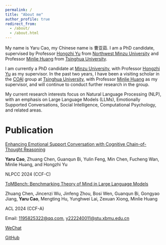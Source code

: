 ```yaml
---
permalink: /
title: "About me"
author_profile: true
redirect_from: 
  - /about/
  - /about.html
---
```

My name is Yaru Cao, my Chinese name is 曹亚茹. I am a PhD candidate, supervised by Professor [Hongzhi Yu](https://baike.baidu.com/item/%E4%BA%8E%E6%B4%AA%E5%BF%97/4596865) from [Northwest Minzu University](https://www.xbmu.edu.cn/) and Professor [Minlie Huang](https://coai.cs.tsinghua.edu.cn/hml) from [Tsinghua University](https://www.tsinghua.edu.cn/).

I am currently a PhD candidate at [Minzu University](https://www.xbmu.edu.cn/), with Professor [Hongzhi Yu](https://baike.baidu.com/item/%E4%BA%8E%E6%B4%AA%E5%BF%97/4596865) as my supervisor. In the past two years, I have been a visiting scholar in the [COAl](https://coai.cs.tsinghua.edu.cn/) group at [Tsinghua University](https://www.tsinghua.edu.cn/), with Professor [Minlie Huang](https://coai.cs.tsinghua.edu.cn/hml) as my supervisor, and will continue to conduct further research in the group.

My current research interests focus on Natural Language Processing (NLP), with an emphasis on Large Language Models (LLMs), Emotionally Supported Conversations, Social Intelligence, Computational Psychology, and related areas.

Publication
======
[Enhancing Emotional Support Conversation with Cognitive Chain-of-Thought Reasoning](https://github.com/YaruCao-AI/CogChain)

**Yaru Cao**, Zhuang Chen, Guanqun Bi, Yulin Feng, Min Chen, Fucheng Wan, Minlie Huang, and Hongzhi Yu

NLPCC 2024 (CCF-C)

[ToMBench: Benchmarking Theory of Mind in Large Language Models](https://aclanthology.org/2024.acl-long.847.pdf)

Zhuang Chen, Jincenzi Wu, Jinfeng Zhou, Bosi Wen, Guanqun Bi, Gongyao Jiang, **Yaru Cao**, Mengting Hu, Yunghwei Lai, Zexuan Xiong, Minlie Huang

ACL 2024 (CCF-A)

Email: [1195825322@qq.com](1195825322@qq.com), [y222240011@stu.xbmu.edu.cn](y22240011@stu.xbmu.edu.cn) 

[WeChat](https://github.com/caoyaru123/yarucao.github.io/blob/master/images/WeChat.jpg)

[GitHub](https://github.com/YaruCao-AI)
